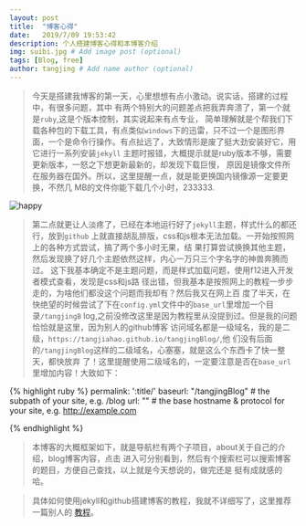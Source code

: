 ```yaml
---
layout: post
title:  "博客心得"
date:   2019/7/09 19:53:42
description: 个人搭建博客心得和本博客介绍
img: suibi.jpg # Add image post (optional)
tags: [Blog, free]
author: tangjing # Add name author (optional)
---
```

>    今天是搭建我博客的第一天，心里想想有点小激动。说实话，搭建的过程中，有很多问题，其中
有两个特别大的问题差点把我弄奔溃了，第一个就是`ruby`,这是个版本控制，其实说起来有点专业，
简单理解就是个帮我们下载各种包的下载工具，有点类似`windows`下的迅雷，只不过一个是图形界
面，一个是命令行操作。有点扯远了，大致情形是废了挺大劲安装好它，用它进行一系列安装`jekyll`
主题时报错，大概提示就是ruby版本不够，需要更新版本，一怒之下想更新最新的，却发现下载巨慢，
原因是镜像文件所在服务器在国外。所以，这里提醒一点，就是能更换国内镜像源一定要更换，不然几
MB的文件你能下载几个小时，233333.

![happy]({{site.baseurl}}/assets/img/happy.jpg)

>   第二点就更让人淡疼了，已经在本地运行好了`jekyll`主题，样式什么的都还行，放到`github`
上就直接胡乱排版，css和js根本无法加载。一开始按照网上的各种方式尝试，搞了两个多小时无果，结
果打算尝试换换其他主题，然后发现换了好几个主题依然这样，内心一万只三个字名字的神兽奔腾而过。
这下我基本确定不是主题问题，而是样式加载问题，使用f12进入开发者模式查看，发现是css和js路
径出错，但我基本是按照网上的教程一步步走的，为啥他们都没这个问题而我却有？然后我又在网上百
度了半天，在快绝望的时候尝试了下在`config.yml`文件中的`base_url`里增加一个目录`/tangjingB`
log,之前没修改这里是因为教程里从没提到过。但是我的问题恰恰就是这里，因为别人的github博客
访问域名都是一级域名，我的是二级，`https://tangjiahao.github.io/tangjingBlog/`,他
们没有后面的`/tangjingBlog`这样的二级域名，心塞塞，就是这么个东西卡了快一整天，都快放弃
了！这里提醒使用二级域名的，一定要注意是否在`base_url`里增加内容！大致如下：

{% highlight ruby %}
    permalink: ':title/'
    baseurl: "/tangjingBlog" # the subpath of your site, e.g. /blog
    url: "" # the base hostname & protocol for your site, e.g. http://example.com

{% endhighlight %}
 
     
>   本博客的大概框架如下，就是导航栏有两个子项目，about关于自己的介绍，blog博客内容，点击
进入可分别看到，然后有个搜索栏可以搜索博客的题目，方便自己查找，以上就是今天想说的，做完还是
挺有成就感的哈。

>   具体如何使用jekyll和github搭建博客的教程，我就不详细写了，这里推荐一篇别人的
<a href="https://www.jianshu.com/p/82652c7a1fa4">教程</a>。








